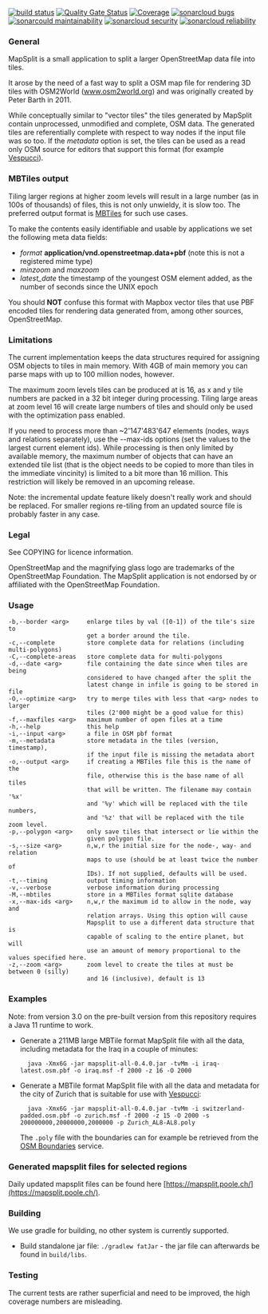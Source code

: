 [![build status](https://github.com/simonpoole/mapsplit/actions/workflows/javalib.yml/badge.svg)](https://github.com/simonpoole/mapsplit/actions) [![Quality Gate Status](https://sonarcloud.io/api/project_badges/measure?project=mapsplit&metric=alert_status)](https://sonarcloud.io/dashboard?id=mapsplit) [![Coverage](https://sonarcloud.io/api/project_badges/measure?project=mapsplit&metric=coverage)](https://sonarcloud.io/dashboard?id=mapsplit) [![sonarcloud bugs](https://sonarcloud.io/api/project_badges/measure?project=mapsplit&metric=bugs)](https://sonarcloud.io/component_measures?id=mapsplit&metric=bugs) [![sonarcould maintainability](https://sonarcloud.io/api/project_badges/measure?project=mapsplit&metric=sqale_rating)](https://sonarcloud.io/component_measures?id=mapsplit&metric=Maintainability) [![sonarcloud security](https://sonarcloud.io/api/project_badges/measure?project=mapsplit&metric=security_rating)](https://sonarcloud.io/component_measures?id=mapsplit&metric=Security) [![sonarcloud reliability](https://sonarcloud.io/api/project_badges/measure?project=mapsplit&metric=reliability_rating)](https://sonarcloud.io/component_measures?id=mapsplit&metric=Reliability)

### General

MapSplit is a small application to split a larger OpenStreetMap data file into tiles. 

It arose by the need of a fast way to split a OSM map file for rendering 3D tiles with OSM2World (www.osm2world.org) and was originally 
created by Peter Barth in 2011.

While conceptually similar to "vector tiles" the tiles generated by MapSplit contain unprocessed, unmodified and complete, OSM data. 
The generated tiles are referentially complete with respect to way nodes if the input file was so too. If the _metadata_ option
is set, the tiles can be used as a read only OSM source for editors that support this format (for example [Vespucci](https://vespucci.io)).

### MBTiles output

Tiling larger regions at higher zoom levels will result in a large number (as in 100s of thousands) of files, this is
not only unwieldy, it is slow too. The preferred output format is [MBTiles](https://github.com/mapbox/mbtiles-spec) for such use
cases. 

To make the contents easily identifiable and usable by applications we set the following meta data fields:

* _format_ __application/vnd.openstreetmap.data+pbf__ (note this is not a registered mime type)
* _minzoom_ and _maxzoom_
* *latest_date* the timestamp of the youngest OSM element added, as the number of seconds since the UNIX epoch

You should __NOT__ confuse this format with Mapbox vector tiles that use PBF encoded tiles for rendering data generated from, among
other sources, OpenStreetMap.

### Limitations

The current implementation keeps the data structures required for assigning OSM objects to tiles in main memory. With 4GB of main memory 
you can parse maps with up to 100 million nodes, however.

The maximum zoom levels tiles can be produced at is 16, as x and y tile numbers are packed in a 32 bit integer during processing. 
Tiling large areas at zoom level 16 will create large numbers of tiles and should only be used with the optimization pass enabled. 

If you need to process more than ~2'147'483'647 elements (nodes, ways and relations separately), use 
the --max-ids options (set the values to the largest current element ids). While processing is then only limited by available memory, 
the maximum number of objects that can have an extended tile list (that is the object needs to be copied to more than tiles in the immediate vincinity) 
is limited to a bit more than 16 million. This restriction will likely be removed in 
an upcoming release.

Note: the incremental update feature likely doesn't really work and should be replaced. For smaller regions re-tiling from an updated 
source file is probably faster in any case.

### Legal

See COPYING for licence information.

OpenStreetMap and the magnifying glass logo are trademarks of the OpenStreetMap Foundation. The MapSplit application is not endorsed by or affiliated with the OpenStreetMap Foundation. 

### Usage

    -b,--border <arg>     enlarge tiles by val ([0-1]) of the tile's size to
                          get a border around the tile.
    -c,--complete         store complete data for relations (including multi-polygons)
    -C,--complete-areas   store complete data for multi-polygons
    -d,--date <arg>       file containing the date since when tiles are being
                          considered to have changed after the split the
                          latest change in infile is going to be stored in file
    -O,--optimize <arg>   try to merge tiles with less that <arg> nodes to larger
                          tiles (2'000 might be a good value for this) 
    -f,--maxfiles <arg>   maximum number of open files at a time
    -h,--help             this help
    -i,--input <arg>      a file in OSM pbf format
    -m,--metadata         store metadata in the tiles (version, timestamp), 
                          if the input file is missing the metadata abort
    -o,--output <arg>     if creating a MBTiles file this is the name of the
                          file, otherwise this is the base name of all tiles
                          that will be written. The filename may contain '%x'
                          and '%y' which will be replaced with the tile numbers, 
                          and '%z' that will be replaced with the tile zoom level.
    -p,--polygon <arg>    only save tiles that intersect or lie within the
                          given polygon file.
    -s,--size <arg>       n,w,r the initial size for the node-, way- and relation
                          maps to use (should be at least twice the number of
                          IDs). If not supplied, defaults will be used.
    -t,--timing           output timing information
    -v,--verbose          verbose information during processing
    -M,--mbtiles          store in a MBTiles format sqlite database
    -x,--max-ids <arg>    n,w,r the maximum id to allow in the node, way and
                          relation arrays. Using this option will cause
                          Mapsplit to use a different data structure that is
                          capable of scaling to the entire planet, but will 
                          use an amount of memory proportional to the values specified here.
    -z,--zoom <arg>       zoom level to create the tiles at must be between 0 (silly)
                          and 16 (inclusive), default is 13

### Examples

Note: from version 3.0 on the pre-built version from this repository requires a Java 11 runtime to work.

* Generate a 211MB large MBTile format MapSplit file with all the data, including metadata for the Iraq in a couple of minutes:

        java -Xmx6G -jar mapsplit-all-0.4.0.jar -tvMm -i iraq-latest.osm.pbf -o iraq.msf -f 2000 -z 16 -O 2000

* Generate a MBTile format MapSplit file with all the data and metadata for the city of Zurich that is suitable for use with [Vespucci](https://vespucci.io/):

        java -Xmx6G -jar mapsplit-all-0.4.0.jar -tvMm -i switzerland-padded.osm.pbf -o zurich.msf -f 2000 -z 15 -O 2000 -s 200000000,20000000,2000000 -p Zurich_AL8-AL8.poly

  The `.poly` file with the boundaries can for example be retrieved from the [OSM Boundaries](https://osm-boundaries.com/map) service.
  
### Generated mapsplit files for selected regions

Daily updated mapsplit files can be found here [https://mapsplit.poole.ch/](https://mapsplit.poole.ch/).

### Building

We use gradle for building, no other system is currently supported.

* Build standalone jar file: `./gradlew fatJar` - the jar file can afterwards be found in `build/libs`.

### Testing

The current tests are rather superficial and need to be improved, the high coverage numbers are misleading.


 
